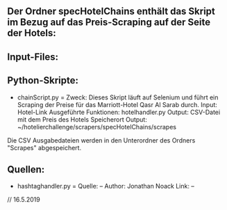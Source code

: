 ## Der Ordner specHotelChains enthält das Skript im Bezug auf das Preis-Scraping auf der Seite der Hotels:

## Input-Files:

## Python-Skripte:
- chainScript.py = 
		Zweck: Dieses Skript läuft auf Selenium und führt ein Scraping der Preise für das Marriott-Hotel Qasr Al Sarab durch.
		Input: Hotel-Link
		Ausgeführte Funktionen: hotelhandler.py
		Output: CSV-Datei mit dem Preis des Hotels
		Speicherort Output: ~/hotelierchallenge/scrapers/specHotelChains/scrapes


Die CSV Ausgabedateien werden in den Unterordner des Ordners "Scrapes" abgespeichert.

## Quellen:
- hashtaghandler.py =
		Quelle: –
		Author: Jonathan Noack
		Link: –

// 16.5.2019
